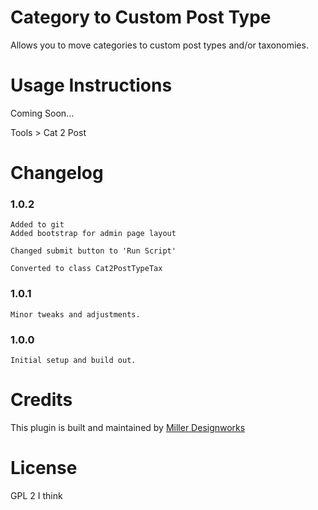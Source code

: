 Category to Custom Post Type
===========

Allows you to move categories to custom post types and/or taxonomies. 

Usage Instructions
===========

Coming Soon...

Tools > Cat 2 Post

Changelog
===========

### 1.0.2

	Added to git
	Added bootstrap for admin page layout
	
	Changed submit button to 'Run Script'
	
	Converted to class Cat2PostTypeTax

### 1.0.1

	Minor tweaks and adjustments.

### 1.0.0

	Initial setup and build out.
	

Credits
===========

This plugin is built and maintained by [Miller Designworks](http://millerdesignworks.com "Miller Designworks")

License
===========

GPL 2 I think
